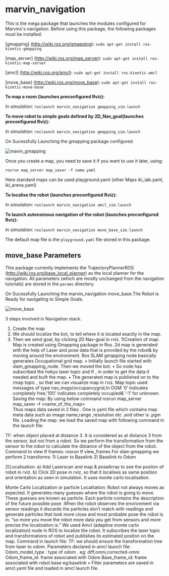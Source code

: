 # marvin_navigation

This is the mega package that launches the modules configured for Marvins's navigation. Before using this package,
the following packages must be installed:

[gmapping] (http://wiki.ros.org/gmapping): `sudo apt-get install ros-kinetic-gmapping`

[map_server] (http://wiki.ros.org/map_server): `sudo apt-get install ros-kinetic-map-server`

[amcl] (http://wiki.ros.org/amcl): `sudo apt-get install ros-kinetic-amcl`

[move_base] (http://wiki.ros.org/move_base): `sudo apt-get install ros-kinetic-move-base`

**To map a room (launches preconfigured Rviz):**

*In simulation:*  `roslaunch marvin_navigation gmapping_sim.launch`

**To move robot to simple goals defined by 2D_Nav_goal(launches preconfigured Rviz):**

*In simulation:* `roslaunch marvin_navigation gmapping_sim.launch`

On Sucessfully Launching the gmapping package configured.

![mavin_gmapping](marvin_navigation/RVIZ_gmapping.png)

Once you create a map, you need to save it if you want to use it later, using:

`rosrun map_server map_saver -f name.yaml`

Here standard maps can be used playground.yaml (other Maps iki_lab.yaml, iki_arena.yaml)

**To localise the robot (launches preconfigured Rviz):**

*In simulation:* `roslaunch marvin_navigation amcl_sim.launch`

**To launch autonomous navigation of the robot (launches preconfigured Rviz):**

*In simulation:* `roslaunch marvin_navigation move_base_sim.launch`

The default map file is the `playground.yaml` file stored in this package.

## move_base Parameters

This package currently implements the TrajectoryPlannerROS (http://wiki.ros.org/base_local_planner) as the local planner for the navigation.
All parameters (which are mostly unchanged from the navigation tutorials) are stored in the `params` directory.

On Sucessfully Launching the marvin_navigation move_base.The Robot is Ready for navigating to Simple Goals.


![move_base](marvin_navigation/robot_pose_navigation_move_base.png)



3 steps involved in Navigation stack.
1) Create the map
2) We should localize the bot, to tell where it is located exactly in the map.
3) Then we send goal, by clicking 2D Nav-goal in rviz.
1)Creation of map: Map is created using Gmapping package in Ros. 2d map is generated with the help of Laser and pose data that is provided by the robot& by moving around the environment. Ros SLAM gmapping node basically generates Occupational grid map.
•	Initially launch file started with slam_gmapping_node. Then we moved the bot.
•	So node has subscribed the hokyo laser topic and tf , in order to get the data it needed and built the map.
•	The generated map is published on to the /map topic , so that we can visualize map in rviz.
Map topic used messages of type nav_msgs/occupancygrid,In OGM ‘0’ indicates completely free,’100’ indicates completely occupied& ‘-1’ for unknown.
Saving the map: By using below command
rosrun map_server map_saver –f <name_of_the_map>		
Thus maps data saved in 2 files . One is yaml file which contains map meta data such as image name,range ,resolution etc .and other is .pgm file.
Loading the map: we load the saved map with following command in the launch file:
<rosparam file="$(find marvin_navigation)/config/gmapping.yaml" command="load" /> 
TF: when object placed at distance 3 .It is considered as at distance 3 from the sensor, but not from a robot. So we perform the transformation from the sensor to the robot to calculate the distance of the object from the robot. 
Command to view tf frames:
rosrun tf view_frames 
For slam gmapping we perform 2 transforms:
1)	Laser to Baselink
2)	Baselink to Odom



2)Localisation:
a) Add Laserscan and map & poseArray to see the positon of robot in rviz.
b) Click 2D pose in rviz, so that it localises as same position and orientation as seen in simulation.
It uses monte carlo localisation.

Monte Carlo Localization or particle Localitation: Robot not always moves as expected. It generates many guesses where the robot is going to move. These guesses are known as particle. Each particle contains the description of the future possible pose .When the robot observes the environment via sensor readings it discards the particles don’t match with readings and generate particles that look more close and most probable pose the robot is in. “so more you move the robot more data you get from sensors and more precise the localization is.”
We used Amcl (adaptive monte carlo localization) node in ROS to localize the robot.
It subscribes the laser topic and transformations of robot and publishes its estimated positon on the map.
Command in launch file:
<node pkg="amcl" type="amcl" name="amcl">
TF: we should ensure the transformation tree from laser to odom.
Parameters declared in amcl launch file:
Odom_model_type : type of odom . eg: diff,omni,corrected-omni
Odom_frame_id: frame associated with Odom
Base_frame_id: frame associated with robot base  eg:baselink
•	Filter parameters are saved in amcl.yaml file and loaded in amcl launch file.






